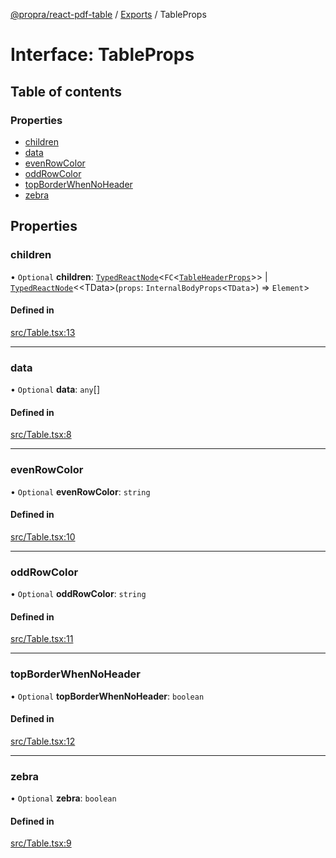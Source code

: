 [@propra/react-pdf-table](../README.md) / [Exports](../modules.md) / TableProps

# Interface: TableProps

## Table of contents

### Properties

- [children](TableProps.md#children)
- [data](TableProps.md#data)
- [evenRowColor](TableProps.md#evenrowcolor)
- [oddRowColor](TableProps.md#oddrowcolor)
- [topBorderWhenNoHeader](TableProps.md#topborderwhennoheader)
- [zebra](TableProps.md#zebra)

## Properties

### children

• `Optional` **children**: [`TypedReactNode`](../modules.md#typedreactnode)<`FC`<[`TableHeaderProps`](TableHeaderProps.md)\>\> \| [`TypedReactNode`](../modules.md#typedreactnode)<<TData\>(`props`: `InternalBodyProps`<`TData`\>) => `Element`\>

#### Defined in

[src/Table.tsx:13](https://github.com/propra-tech/react-pdf-table/blob/f4d2620/src/Table.tsx#L13)

___

### data

• `Optional` **data**: `any`[]

#### Defined in

[src/Table.tsx:8](https://github.com/propra-tech/react-pdf-table/blob/f4d2620/src/Table.tsx#L8)

___

### evenRowColor

• `Optional` **evenRowColor**: `string`

#### Defined in

[src/Table.tsx:10](https://github.com/propra-tech/react-pdf-table/blob/f4d2620/src/Table.tsx#L10)

___

### oddRowColor

• `Optional` **oddRowColor**: `string`

#### Defined in

[src/Table.tsx:11](https://github.com/propra-tech/react-pdf-table/blob/f4d2620/src/Table.tsx#L11)

___

### topBorderWhenNoHeader

• `Optional` **topBorderWhenNoHeader**: `boolean`

#### Defined in

[src/Table.tsx:12](https://github.com/propra-tech/react-pdf-table/blob/f4d2620/src/Table.tsx#L12)

___

### zebra

• `Optional` **zebra**: `boolean`

#### Defined in

[src/Table.tsx:9](https://github.com/propra-tech/react-pdf-table/blob/f4d2620/src/Table.tsx#L9)

